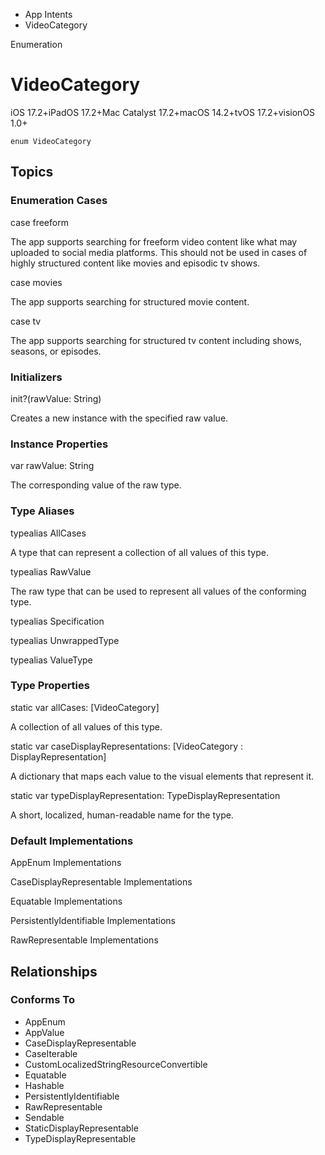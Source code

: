 

- App Intents
-  VideoCategory 

Enumeration

# VideoCategory

iOS 17.2+iPadOS 17.2+Mac Catalyst 17.2+macOS 14.2+tvOS 17.2+visionOS 1.0+

``` source
enum VideoCategory
```

## Topics

### Enumeration Cases

case freeform

The app supports searching for freeform video content like what may uploaded to social media platforms. This should not be used in cases of highly structured content like movies and episodic tv shows.

case movies

The app supports searching for structured movie content.

case tv

The app supports searching for structured tv content including shows, seasons, or episodes.

### Initializers

init?(rawValue: String)

Creates a new instance with the specified raw value.

### Instance Properties

var rawValue: String

The corresponding value of the raw type.

### Type Aliases

typealias AllCases

A type that can represent a collection of all values of this type.

typealias RawValue

The raw type that can be used to represent all values of the conforming type.

typealias Specification

typealias UnwrappedType

typealias ValueType

### Type Properties

static var allCases: [VideoCategory]

A collection of all values of this type.

static var caseDisplayRepresentations: [VideoCategory : DisplayRepresentation]

A dictionary that maps each value to the visual elements that represent it.

static var typeDisplayRepresentation: TypeDisplayRepresentation

A short, localized, human-readable name for the type.

### Default Implementations

AppEnum Implementations

CaseDisplayRepresentable Implementations

Equatable Implementations

PersistentlyIdentifiable Implementations

RawRepresentable Implementations

## Relationships

### Conforms To

- AppEnum
- AppValue
- CaseDisplayRepresentable
- CaseIterable
- CustomLocalizedStringResourceConvertible
- Equatable
- Hashable
- PersistentlyIdentifiable
- RawRepresentable
- Sendable
- StaticDisplayRepresentable
- TypeDisplayRepresentable

